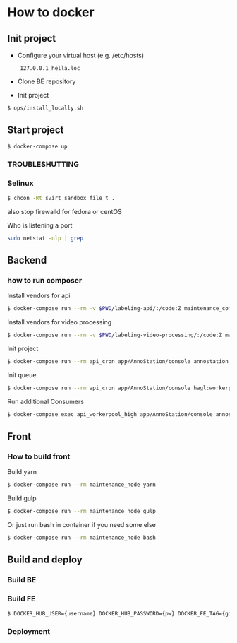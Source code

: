 # How to docker

## Init project

* Configure your virtual host (e.g. /etc/hosts)
```
    127.0.0.1 hella.loc
```

* Clone BE repository
 
* Init project

```bash
$ ops/install_locally.sh
```

## Start project

```bash
$ docker-compose up
```

### TROUBLESHUTTING

### Selinux

```bash
$ chcon -Rt svirt_sandbox_file_t .
```

also stop firewalld for fedora or centOS

Who is listening a port
```bash
sudo netstat -nlp | grep 
```

## Backend

### how to run composer

Install vendors for api
```bash
$ docker-compose run --rm -v $PWD/labeling-api/:/code:Z maintenance_composer composer install
```
Install vendors for video processing
```bash
$ docker-compose run --rm -v $PWD/labeling-video-processing/:/code:Z maintenance_composer composer install
```

Init project
```bash
$ docker-compose run --rm api_cron app/AnnoStation/console annostation:init -v
```

Init queue
```bash
$ docker-compose run --rm api_cron app/AnnoStation/console hagl:workerpool:setup -v
```

Run additional Consumers
```bash
$ docker-compose exec api_workerpool_high app/AnnoStation/console annostation:workerpool:starter high &
```


## Front

### How to build front

Build yarn
```bash
$ docker-compose run --rm maintenance_node yarn
```

Build gulp
```bash
$ docker-compose run --rm maintenance_node gulp
```

Or just run bash in container if you need some else
```bash
$ docker-compose run --rm maintenance_node bash
```

## Build and deploy

### Build BE

### Build FE

```bash
$ DOCKER_HUB_USER={username} DOCKER_HUB_PASSWORD={pw} DOCKER_FE_TAG={git tag or branch name} COMPANY_NAME={username or company from dockerhub} ops/build_fe.sh
```

### Deployment
